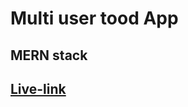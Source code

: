 # Multi user tood App 
## MERN stack 

## [Live-link](https://multi-user-todo-app-client.vercel.app/)
